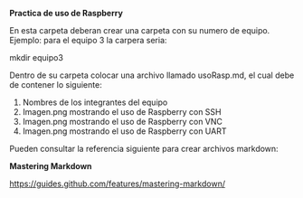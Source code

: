 **Practica de uso de Raspberry**

En esta carpeta deberan crear una carpeta con su numero de equipo. 
Ejemplo: para el equipo 3 la carpera seria:

mkdir equipo3

Dentro de su carpeta colocar una archivo llamado usoRasp.md, el cual 
debe de contener lo siguiente:

1. Nombres de los integrantes del equipo
2. Imagen.png mostrando el uso de Raspberry con SSH
3. Imagen.png mostrando el uso de Raspberry con VNC
4. Imagen.png mostrando el uso de Raspberry con UART

Pueden consultar la referencia siguiente para crear archivos markdown:

**Mastering Markdown**

https://guides.github.com/features/mastering-markdown/
